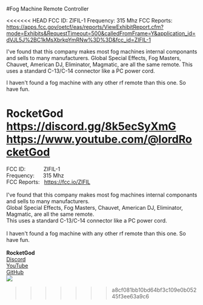 #Fog Machine Remote Controller

<<<<<<< HEAD
FCC ID:         ZIFIL-1 
Frequency:      315 Mhz 
FCC Reports:    https://apps.fcc.gov/oetcf/eas/reports/ViewExhibitReport.cfm?mode=Exhibits&RequestTimeout=500&calledFromFrame=Y&application_id=dVJL5J%2BC1kMsXbrkpYmRNw%3D%3D&fcc_id=ZIFIL-1

I've found that this company makes most fog machines internal componants and sells to many manufacturers. 
Global Special Effects, Fog Masters, Chauvet, American DJ, Eliminator, Magmatic, are all the same remote.
This uses a standard C-13/C-14 connector like a PC power cord.

I haven't found a fog machine with any other rf remote than this one. So have fun.

RocketGod
https://discord.gg/8k5ecSyXmG
https://www.youtube.com/@lordRocketGod
=======
FCC ID: &emsp; &emsp; &nbsp; ZIFIL-1<br>
Frequency: &ensp; &nbsp; 315 Mhz<br>
FCC Reports: &nbsp; <a href="https://fcc.io/ZIFIL">https://fcc.io/ZIFIL</a><br>
<br>
I've found that this company makes most fog machines internal componants and sells to many manufacturers.<br>
Global Special Effects, Fog Masters, Chauvet, American DJ, Eliminator, Magmatic, are all the same remote.<br>
This uses a standard C-13/C-14 connector like a PC power cord.<br>
<br>
I haven't found a fog machine with any other rf remote than this one. So have fun.<br>
<br>
**RocketGod**
<br>
<a href="https://discord.gg/8k5ecSyXmG">Discord</a><br>
<a href="https://www.youtube.com/@lordRocketGod">YouTube</a><br>
<a href="https://github.com/RocketGod-git">GitHub</a><br>
<img src="https://avatars.githubusercontent.com/u/57732082?v=4"><br>
>>>>>>> a8cf081bb10bd64bf3c109e0b05245f3ee63a9c6
